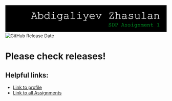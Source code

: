 <img src="github-header-image.png">
<img alt="GitHub Release Date" src="https://img.shields.io/github/release-date/zhsln/SDP_Assignment1">
<h1>Please check releases!</h1>
<h2>Helpful links:</h2>
<ul>
<li><a href="https://github.com/zhsln">Link to profile</a></li>
<li><a href="https://github.com/zhsln/SDP_Assignments">Link to all Assignments</a></li>
</ul>
